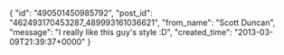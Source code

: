  {
   "id": "490501450985792",
   "post_id": "462493170453287_489993161036621",
   "from_name": "Scott Duncan",
   "message": "I really like this guy's style :D",
   "created_time": "2013-03-09T21:39:37+0000"
 }
